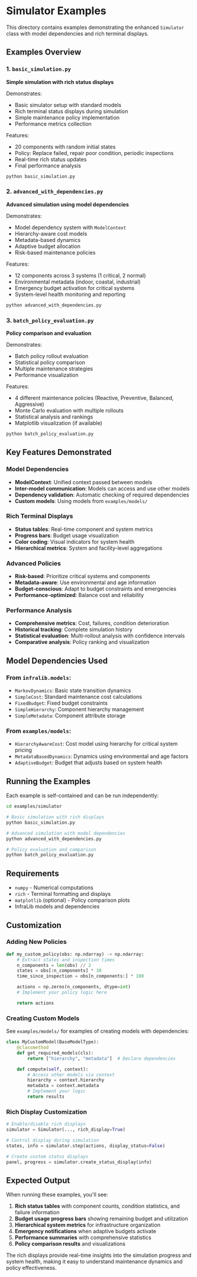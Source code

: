 # Simulator Examples

This directory contains examples demonstrating the enhanced `Simulator` class with model dependencies and rich terminal displays.

## Examples Overview

### 1. `basic_simulation.py`
**Simple simulation with rich status displays**

Demonstrates:
- Basic simulator setup with standard models
- Rich terminal status displays during simulation
- Simple maintenance policy implementation
- Performance metrics collection

Features:
- 20 components with random initial states
- Policy: Replace failed, repair poor condition, periodic inspections
- Real-time rich status updates
- Final performance analysis

```bash
python basic_simulation.py
```

### 2. `advanced_with_dependencies.py`
**Advanced simulation using model dependencies**

Demonstrates:
- Model dependency system with `ModelContext`
- Hierarchy-aware cost models
- Metadata-based dynamics
- Adaptive budget allocation
- Risk-based maintenance policies

Features:
- 12 components across 3 systems (1 critical, 2 normal)
- Environmental metadata (indoor, coastal, industrial)
- Emergency budget activation for critical systems
- System-level health monitoring and reporting

```bash
python advanced_with_dependencies.py
```

### 3. `batch_policy_evaluation.py`
**Policy comparison and evaluation**

Demonstrates:
- Batch policy rollout evaluation
- Statistical policy comparison
- Multiple maintenance strategies
- Performance visualization

Features:
- 4 different maintenance policies (Reactive, Preventive, Balanced, Aggressive)
- Monte Carlo evaluation with multiple rollouts
- Statistical analysis and rankings
- Matplotlib visualization (if available)

```bash
python batch_policy_evaluation.py
```

## Key Features Demonstrated

### Model Dependencies
- **ModelContext**: Unified context passed between models
- **Inter-model communication**: Models can access and use other models
- **Dependency validation**: Automatic checking of required dependencies
- **Custom models**: Using models from `examples/models/`

### Rich Terminal Displays
- **Status tables**: Real-time component and system metrics
- **Progress bars**: Budget usage visualization
- **Color coding**: Visual indicators for system health
- **Hierarchical metrics**: System and facility-level aggregations

### Advanced Policies
- **Risk-based**: Prioritize critical systems and components
- **Metadata-aware**: Use environmental and age information
- **Budget-conscious**: Adapt to budget constraints and emergencies
- **Performance-optimized**: Balance cost and reliability

### Performance Analysis
- **Comprehensive metrics**: Cost, failures, condition deterioration
- **Historical tracking**: Complete simulation history
- **Statistical evaluation**: Multi-rollout analysis with confidence intervals
- **Comparative analysis**: Policy ranking and visualization

## Model Dependencies Used

### From `infralib.models`:
- `MarkovDynamics`: Basic state transition dynamics
- `SimpleCost`: Standard maintenance cost calculations
- `FixedBudget`: Fixed budget constraints
- `SimpleHierarchy`: Component hierarchy management
- `SimpleMetadata`: Component attribute storage

### From `examples/models`:
- `HierarchyAwareCost`: Cost model using hierarchy for critical system pricing
- `MetadataBasedDynamics`: Dynamics using environmental and age factors
- `AdaptiveBudget`: Budget that adjusts based on system health

## Running the Examples

Each example is self-contained and can be run independently:

```bash
cd examples/simulator

# Basic simulation with rich displays
python basic_simulation.py

# Advanced simulation with model dependencies
python advanced_with_dependencies.py

# Policy evaluation and comparison
python batch_policy_evaluation.py
```

## Requirements

- `numpy` - Numerical computations
- `rich` - Terminal formatting and displays
- `matplotlib` (optional) - Policy comparison plots
- InfraLib models and dependencies

## Customization

### Adding New Policies
```python
def my_custom_policy(obs: np.ndarray) -> np.ndarray:
    # Extract states and inspection times
    n_components = len(obs) // 2
    states = obs[:n_components] * 10
    time_since_inspection = obs[n_components:] * 100

    actions = np.zeros(n_components, dtype=int)
    # Implement your policy logic here

    return actions
```

### Creating Custom Models
See `examples/models/` for examples of creating models with dependencies:

```python
class MyCustomModel(BaseModelType):
    @classmethod
    def get_required_models(cls):
        return ["hierarchy", "metadata"]  # Declare dependencies

    def compute(self, context):
        # Access other models via context
        hierarchy = context.hierarchy
        metadata = context.metadata
        # Implement your logic
        return results
```

### Rich Display Customization
```python
# Enable/disable rich displays
simulator = Simulator(..., rich_display=True)

# Control display during simulation
states, info = simulator.step(actions, display_status=False)

# Create custom status displays
panel, progress = simulator.create_status_display(info)
```

## Expected Output

When running these examples, you'll see:

1. **Rich status tables** with component counts, condition statistics, and failure information
2. **Budget usage progress bars** showing remaining budget and utilization
3. **Hierarchical system metrics** for infrastructure organization
4. **Emergency notifications** when adaptive budgets activate
5. **Performance summaries** with comprehensive statistics
6. **Policy comparison results** and visualizations

The rich displays provide real-time insights into the simulation progress and system health, making it easy to understand maintenance dynamics and policy effectiveness.
